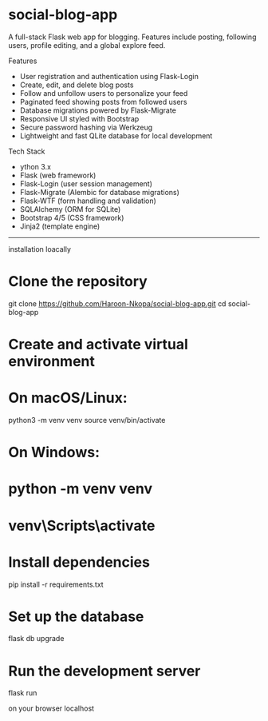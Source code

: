# social-blog-app
A full-stack Flask web app for blogging. Features include posting, following users, profile editing, and a global explore feed.

Features

- User registration and authentication using Flask-Login
- Create, edit, and delete blog posts
- Follow and unfollow users to personalize your feed
- Paginated feed showing posts from followed users
- Database migrations powered by Flask-Migrate
- Responsive UI styled with Bootstrap
- Secure password hashing via Werkzeug
- Lightweight and fast QLite database for local development

Tech Stack

- ython 3.x
- Flask (web framework)
- Flask-Login (user session management)
- Flask-Migrate (Alembic for database migrations)
- Flask-WTF (form handling and validation)
- SQLAlchemy (ORM for SQLite)
- Bootstrap 4/5 (CSS framework)
- Jinja2 (template engine)
  
-------
installation loacally

# Clone the repository
git clone https://github.com/Haroon-Nkopa/social-blog-app.git
cd social-blog-app

# Create and activate virtual environment
# On macOS/Linux:
python3 -m venv venv
source venv/bin/activate

# On Windows:
# python -m venv venv
# venv\Scripts\activate

# Install dependencies
pip install -r requirements.txt

# Set up the database
flask db upgrade

# Run the development server
flask run

 on your browser
 localhost

